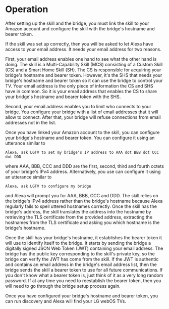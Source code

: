 # Operation

After setting up the skill and the bridge, you must link the skill to your Amazon account and configure the skill with the bridge's hostname and bearer token.

If the skill was set up correctly, then you will be asked to let Alexa have access to your email address. It needs your email address for two reasons.

First, your email address enables one hand to see what the other hand is doing. The skill is a Multi-Capability Skill (MCS) consisting of a Custom Skill (CS) and a Smart Home Skill (SH). The CS is responsible for acquiring your bridge's hostname and bearer token. However, it's the SHS that needs your bridge's hostname and bearer token so it can use the bridge to control your TV. Your email address is the only piece of information the CS and SHS have in common. So it is your email address that enables the CS to share your bridge's hostname and bearer token with the SHS.

Second, your email address enables you to limit who connects to your bridge. You configure your bridge with a list of email addresses that it will allow to connect. After that, your bridge will refuse connections from email addresses not in the list.

Once you have linked your Amazon account to the skill, you can configure your bridge's hostname and bearer token. You can configure it using an utterance similar to

`Alexa, ask LGTV to set my bridge's IP address to AAA dot BBB dot CCC dot DDD`

where AAA, BBB, CCC and DDD are the first, second, third and fourth octets of your bridge's IPv4 address. Alternatively, you use can configure it using an utterance similar to

`Alexa, ask LGTV to configure my bridge`

and Alexa will prompt you for AAA, BBB, CCC and DDD. The skill relies on the bridge's IPv4 address rather than the bridge's hostname because Alexa regularly fails to spell uttered hostnames correctly. Once the skill has the bridge's address, the skill translates the address into the hostname by retrieving the TLS certificate from the provided address, extracting the hostnames from the TLS certificate and asking you which hostname is the bridge's hostname.

Once the skill has your bridge's hostname, it establishes the bearer token it will use to identify itself to the bridge. It starts by sending the bridge a digitally signed JSON Web Token (JWT) containing your email address. The bridge has the public key corresponding to the skill's private key, so the bridge can verify the JWT has come from the skill. If the JWT is authentic and contains an email address in the bridge's email address list, then the bridge sends the skill a bearer token to use for all future communications. If you don't know what a bearer token is, just think of it as a very long random password. If at any time you need to reestablish the bearer token, then you will need to go through the bridge setup process again.

Once you have configured your bridge's hostname and bearer token, you can run discovery and Alexa will find your LG webOS TVs.
